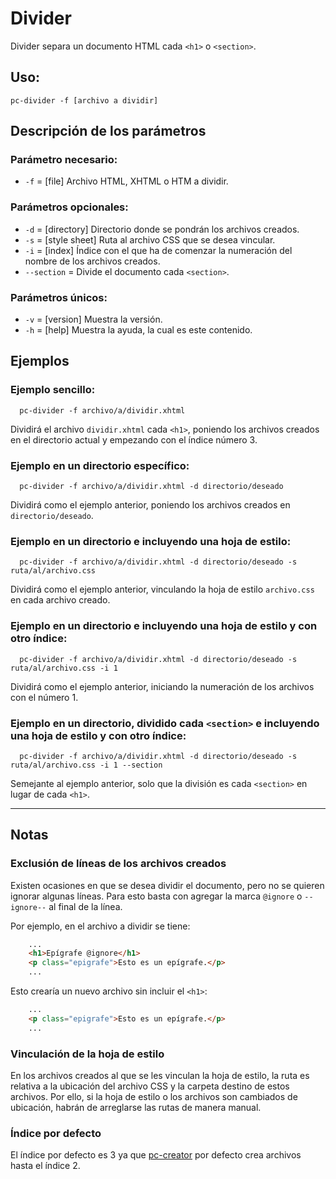 # Divider

Divider separa un documento HTML cada `<h1>` o `<section>`.

## Uso:

  ```
  pc-divider -f [archivo a dividir]
  ```

## Descripción de los parámetros

### Parámetro necesario:

* `-f` = [file] Archivo HTML, XHTML o HTM a dividir.

### Parámetros opcionales:

* `-d` = [directory] Directorio donde se pondrán los archivos creados.
* `-s` = [style sheet] Ruta al archivo CSS que se desea vincular.
* `-i` = [index] Índice con el que ha de comenzar la numeración del nombre de los archivos creados.
* `--section` = Divide el documento cada `<section>`.

### Parámetros únicos:

* `-v` = [version] Muestra la versión.
* `-h` = [help] Muestra la ayuda, la cual es este contenido.
  
## Ejemplos

### Ejemplo sencillo:

```
  pc-divider -f archivo/a/dividir.xhtml
```

  Dividirá el archivo `dividir.xhtml` cada `<h1>`, poniendo los archivos creados en el directorio actual y empezando con el índice número 3.

### Ejemplo en un directorio específico:

```
  pc-divider -f archivo/a/dividir.xhtml -d directorio/deseado
```

  Dividirá como el ejemplo anterior, poniendo los archivos creados en `directorio/deseado`.

### Ejemplo en un directorio e incluyendo una hoja de estilo:

```
  pc-divider -f archivo/a/dividir.xhtml -d directorio/deseado -s ruta/al/archivo.css
```

  Dividirá como el ejemplo anterior, vinculando la hoja de estilo `archivo.css` en cada archivo creado.

### Ejemplo en un directorio e incluyendo una hoja de estilo y con otro índice:

```
  pc-divider -f archivo/a/dividir.xhtml -d directorio/deseado -s ruta/al/archivo.css -i 1
```

  Dividirá como el ejemplo anterior, iniciando la numeración de los archivos con el número 1.
  
### Ejemplo en un directorio, dividido cada `<section>` e incluyendo una hoja de estilo y con otro índice:

```
  pc-divider -f archivo/a/dividir.xhtml -d directorio/deseado -s ruta/al/archivo.css -i 1 --section
```

  Semejante al ejemplo anterior, solo que la división es cada `<section>` en lugar de cada `<h1>`.

------

## Notas

### Exclusión de líneas de los archivos creados

Existen ocasiones en que se desea dividir el documento, pero no se quieren
ignorar algunas líneas. Para esto basta con agregar la marca `@ignore` o 
`--ignore--` al final de la línea.

Por ejemplo, en el archivo a dividir se tiene:

```html
	...
	<h1>Epígrafe @ignore</h1>
	<p class="epigrafe">Esto es un epígrafe.</p>
	...
```

Esto crearía un nuevo archivo sin incluir el `<h1>`:

```html
	...
	<p class="epigrafe">Esto es un epígrafe.</p>
	...
```

### Vinculación de la hoja de estilo

En los archivos creados al que se les vinculan la hoja de estilo, la ruta
es relativa a la ubicación del archivo CSS y la carpeta destino de estos
archivos. Por ello, si la hoja de estilo o los archivos son cambiados de
ubicación, habrán de arreglarse las rutas de manera manual.

### Índice por defecto

El índice por defecto es 3 ya que [pc-creator](https://github.com/NikaZhenya/pecas/tree/master/epub/1-creator)
por defecto crea archivos hasta el índice 2.
